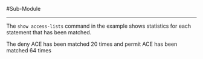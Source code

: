 #Sub-Module 

---
The `show access-lists` command in the example shows statistics for each statement that has been matched.

The deny ACE has been matched 20 times and permit ACE has been matched 64 times
